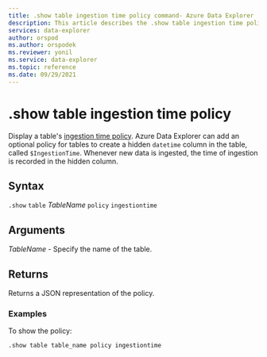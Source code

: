 ```yaml
---
title: .show table ingestion time policy command- Azure Data Explorer
description: This article describes the .show table ingestion time policy command in Azure Data Explorer.
services: data-explorer
author: orspod
ms.author: orspodek
ms.reviewer: yonil
ms.service: data-explorer
ms.topic: reference
ms.date: 09/29/2021
---
```

# .show table ingestion time policy

Display a table's [ingestion time policy](ingestiontimepolicy.md). Azure Data Explorer can add an optional policy for tables to create a hidden `datetime` column in the table, called `$IngestionTime`. Whenever new data is ingested, the time of ingestion is recorded in the hidden column. 

## Syntax

`.show` `table` *TableName* `policy` `ingestiontime` 

## Arguments

*TableName* - Specify the name of the table.

## Returns

Returns a JSON representation of the policy.

### Examples

To show the policy:

```kusto
.show table table_name policy ingestiontime 
```
